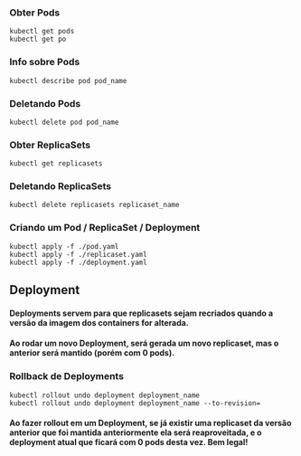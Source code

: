 ### Obter Pods
```
kubectl get pods
kubectl get po
```

### Info sobre Pods
```
kubectl describe pod pod_name
```

### Deletando Pods
```
kubectl delete pod pod_name
```

### Obter ReplicaSets
```
kubectl get replicasets
```

### Deletando ReplicaSets
```
kubectl delete replicasets replicaset_name
```

### Criando um Pod / ReplicaSet / Deployment
```
kubectl apply -f ./pod.yaml
kubectl apply -f ./replicaset.yaml
kubectl apply -f ./deployment.yaml
```

## Deployment
#### Deployments servem para que replicasets sejam recriados quando a versão da imagem dos containers for alterada.
#### Ao rodar um novo Deployment, será gerada um novo replicaset, mas o anterior será mantido (porém com 0 pods).

### Rollback de Deployments
```
kubectl rollout undo deployment deployment_name
kubectl rollout undo deployment deployment_name --to-revision=
```
#### Ao fazer rollout em um Deployment, se já existir uma replicaset da versão anterior que foi mantida anteriormente ela será reaproveitada, e o deployment atual que ficará com 0 pods desta vez. Bem legal!
